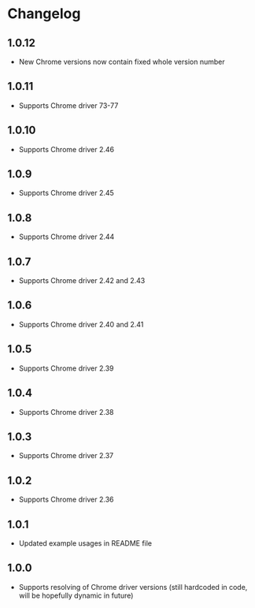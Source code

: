 # Changelog

## 1.0.12
*   New Chrome versions now contain fixed whole version number

## 1.0.11
*   Supports Chrome driver 73-77

## 1.0.10
*   Supports Chrome driver 2.46

## 1.0.9
*   Supports Chrome driver 2.45

## 1.0.8
*   Supports Chrome driver 2.44

## 1.0.7
*   Supports Chrome driver 2.42 and 2.43

## 1.0.6
*   Supports Chrome driver 2.40 and 2.41

## 1.0.5
*   Supports Chrome driver 2.39

## 1.0.4
*   Supports Chrome driver 2.38

## 1.0.3
*   Supports Chrome driver 2.37

## 1.0.2
*   Supports Chrome driver 2.36

## 1.0.1
*   Updated example usages in README file

## 1.0.0
*   Supports resolving of Chrome driver versions (still hardcoded in code, will be hopefully dynamic in future)
